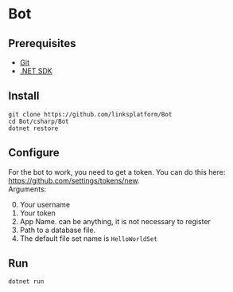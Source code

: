 # Bot

## Prerequisites
* [Git](https://git-scm.com/downloads)
* [.NET SDK](https://dotnet.microsoft.com/download)

## Install
```
git clone https://github.com/linksplatform/Bot
cd Bot/csharp/Bot
dotnet restore
```

## Configure

For the bot to work, you need to get a token. You can do this here: https://github.com/settings/tokens/new.  
Arguments:

0. Your username
1. Your token
2. App Name. can be anything, it is not necessary to register
3. Path to a database file.
4. The default file set name is `HelloWorldSet`

## Run

```Shell
dotnet run
```
